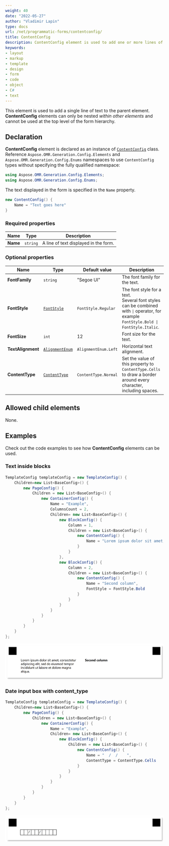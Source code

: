 ```yaml
---
weight: 40
date: "2022-05-27"
author: "Vladimir Lapin"
type: docs
url: /net/programmatic-forms/contentconfig/
title: ContentConfig
description: ContentConfig element is used to add one or more lines of text to the parent element.
keywords:
- layout
- markup
- template
- design
- form
- code
- object
- C#
- text
---
```


This element is used to add a single line of text to the parent element. **ContentConfig** elements can only be nested _within other elements_ and cannot be used at the top level of the form hierarchy.

## Declaration

**ContentConfig** element is declared as an instance of [`ContentConfig`](https://reference.aspose.com/omr/net/aspose.omr.generation.config.elements/contentconfig/) class. Reference `Aspose.OMR.Generation.Config.Elements` and `Aspose.OMR.Generation.Config.Enums` namespaces to use `ContentConfig` types without specifying the fully qualified namespace:

```csharp
using Aspose.OMR.Generation.Config.Elements;
using Aspose.OMR.Generation.Config.Enums;
```

The text displayed in the form is specified in the `Name` property.

```csharp
new ContentConfig() {
	Name = "Text goes here"
}
```

### Required properties

Name | Type | Description
---- | ---- | -----------
**Name** | `string` | A line of text displayed in the form.

### Optional properties

Name | Type | Default value | Description
---- | ---- | ------------- | -----------
**FontFamily** | `string` | "Segoe UI" | The font family for the text.
**FontStyle** | [`FontStyle`](https://reference.aspose.com/omr/net/aspose.omr.generation/fontstyle/) | `FontStyle.Regular` | The font style for a text.<br />Several font styles can be combined with `\|` operator, for example `FontStyle.Bold \| FontStyle.Italic`.
**FontSize** | `int` | 12 | Font size for the text.
**TextAlignment** | [`AlignmentEnum`](https://reference.aspose.com/omr/net/aspose.omr.generation.config.enums/alignmentenum/) | `AlignmentEnum.Left` | Horizontal text alignment.
**ContentType** | [`ContentType`](https://reference.aspose.com/omr/net/aspose.omr.generation.config.enums/contenttype/) | `ContentType.Normal` | Set the value of this property to `ContentType.Cells` to draw a border around every character, including spaces.

## Allowed child elements

None.

## **Examples**

Check out the code examples to see how **ContentConfig** elements can be used.

### Text inside blocks

```csharp
TemplateConfig templateConfig = new TemplateConfig() {
	Children=new List<BaseConfig>() {
		new PageConfig() {
			Children = new List<BaseConfig>() {
				new ContainerConfig() {
					Name = "Example",
					ColumnsCount = 2,
					Children= new List<BaseConfig>() {
						new BlockConfig() {
							Column = 1,
							Children = new List<BaseConfig>() {
								new ContentConfig() {
									Name = "Lorem ipsum dolor sit amet, consectetur adipiscing elit, sed do eiusmod tempor incididunt ut labore et dolore magna aliqua."
								}
							}
						},
						new BlockConfig() {
							Column = 2,
							Children = new List<BaseConfig>() {
								new ContentConfig() {
									Name = "Second column",
									FontStyle = FontStyle.Bold
								}
							}
						}
					}
				}
			}
		}
	}
};
```

![Text](content.png)

### Date input box with content_type

```csharp
TemplateConfig templateConfig = new TemplateConfig() {
	Children=new List<BaseConfig>() {
		new PageConfig() {
			Children = new List<BaseConfig>() {
				new ContainerConfig() {
					Name = "Example",
					Children= new List<BaseConfig>() {
						new BlockConfig() {
							Children = new List<BaseConfig>() {
								new ContentConfig() {
									Name = "  /  /    ",
									ContentType = ContentType.Cells
								}
							}
						}
					}
				}
			}
		}
	}
};
```

![Date input box with content_type](date-box.png)
